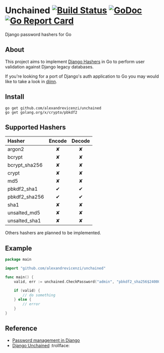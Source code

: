 # Unchained [![Build Status](https://travis-ci.org/alexandrevicenzi/unchained.svg?branch=master)](https://travis-ci.org/alexandrevicenzi/unchained) [![GoDoc](https://godoc.org/github.com/alexandrevicenzi/unchained?status.svg)](http://godoc.org/github.com/alexandrevicenzi/unchained) [![Go Report Card](https://goreportcard.com/badge/github.com/alexandrevicenzi/unchained)](https://goreportcard.com/report/github.com/alexandrevicenzi/unchained)

Django password hashers for Go

## About

This project aims to implement [Django Hashers](https://github.com/django/django/blob/master/django/contrib/auth/hashers.py) in Go to perform user validation against Django legacy databases.

If you're looking for a port of Django's auth application to Go you may would like to take a look in [djinn](https://godoc.org/github.com/aodin/djinn).

## Install

```
go get github.com/alexandrevicenzi/unchained
go get golang.org/x/crypto/pbkdf2
```

## Supported Hashers

| Hasher | Encode | Decode |
|:-------|:------:|:------:|
| argon2        | ✘ | ✘ |
| bcrypt        | ✘ | ✘ |
| bcrypt_sha256 | ✘ | ✘ |
| crypt         | ✘ | ✘ |
| md5           | ✘ | ✘ |
| pbkdf2_sha1   | ✔ | ✔ |
| pbkdf2_sha256 | ✔ | ✔ |
| sha1          | ✘ | ✘ |
| unsalted_md5  | ✘ | ✘ |
| unsalted_sha1 | ✘ | ✘ |

Others hashers are planned to be implemented.

## Example

```go
package main

import "github.com/alexandrevicenzi/unchained"

func main() {
    valid, err := unchained.CheckPassword("admin", "pbkdf2_sha256$24000$JMO9TJawIXB1$5iz40fwwc+QW6lZY+TuNciua3YVMV3GXdgkhXrcvWag=")

    if (valid) {
        // do something
    } else {
        // error
    }
}
```

## Reference

- [Password management in Django](https://docs.djangoproject.com/en/1.9/topics/auth/passwords/)
- [Django Unchained](http://www.imdb.com/title/tt1853728/) :trollface:

